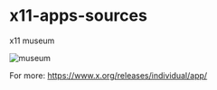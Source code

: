 # x11-apps-sources

x11 museum

![museum](https://raw.githubusercontent.com/spartrekus/x11-apps-sources/master/museum.png)

For more: https://www.x.org/releases/individual/app/


